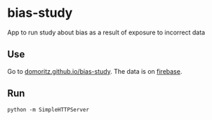 # bias-study
App to run study about bias as a result of exposure to incorrect data

## Use

Go to [domoritz.github.io/bias-study](https://domoritz.github.io/bias-study). The data is on [firebase](https://console.firebase.google.com/project/bias-study/database/data).

## Run

`python -m SimpleHTTPServer`
